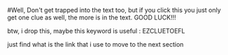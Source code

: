 #Well, Don't get trapped into the text too, but if you click this you just only get one clue as well, the more is in the text. GOOD LUCK!!!

btw, i drop this, maybe this keyword is useful : EZCLUETOEFL

just find what is the link that i use to move to the next section
